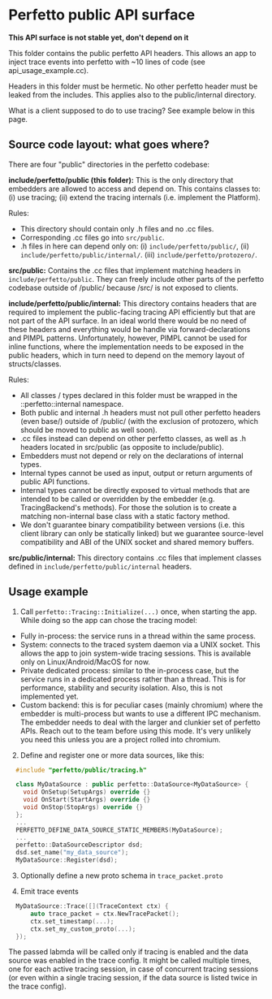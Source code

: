 # Perfetto public API surface

**This API surface is not stable yet, don't depend on it**

This folder contains the public perfetto API headers. This allows an app to
inject trace events into perfetto with ~10 lines of code (see
api_usage_example.cc).

Headers in this folder must be hermetic. No other perfetto header must be leaked
from the includes. This applies also to the public/internal directory.

What is a client supposed to do to use tracing? See example below in this page.


Source code layout: what goes where?
------------------------------------

There are four "public" directories in the perfetto codebase:

**include/perfetto/public (this folder):**
This is the only directory that embedders are allowed to access and depend on.
This contains classes to: (i) use tracing; (ii) extend the tracing internals
(i.e. implement the Platform).

Rules:
- This directory should contain only .h files and no .cc files.
- Corresponding .cc files go into `src/public`.
- .h files in here can depend only on:
  (i) `include/perfetto/public/`,
  (ii) `include/perfetto/public/internal/`.
  (iii) `include/perfetto/protozero/`.

**src/public:**
Contains the .cc files that implement matching headers in
`include/perfetto/public`. They can freely include other parts of the perfetto
codebase outside of /public/ because /src/ is not exposed to clients.

**include/perfetto/public/internal:**
This directory contains headers that are required to implement the public-facing
tracing API efficiently but that are not part of the API surface.
In an ideal world there would be no need of these headers and everything would
be handle via forward-declarations and PIMPL patterns. Unfortunately, however,
PIMPL cannot be used for inline functions, where the implementation needs to be
exposed in the public headers, which in turn need to depend on the memory layout
of structs/classes.

Rules:
- All classes / types declared in this folder must be wrapped in the
  ::perfetto::internal namespace.
- Both public and internal .h headers must not pull other perfetto headers
  (even base/) outside of /public/ (with the exclusion of protozero, which
  should be moved to public as well soon).
- .cc files instead can depend on other perfetto classes, as well as .h headers
  located in src/public (as opposite to include/public).
- Embedders must not depend or rely on the declarations of internal types.
- Internal types cannot be used as input, output or return arguments of public
  API functions.
- Internal types cannot be directly exposed to virtual methods that are
  intended to be called or overridden by the embedder (e.g. TracingBackend's
  methods). For those the solution is to create a matching non-internal base
  class with a static factory method.
- We don't guarantee binary compatibility between versions (i.e. this client
  library can only be statically linked) but we guarantee source-level
  compatibility and ABI of the UNIX socket and shared memory buffers.

**src/public/internal:**
This directory contains .cc files that implement classes defined in
`include/perfetto/public/internal` headers.


Usage example
-------------
1. Call `perfetto::Tracing::Initialize(...)` once, when starting the app.
  While doing so the app can chose the tracing model:
  - Fully in-process: the service runs in a thread within the same process.
  - System: connects to the traced system daemon via a UNIX socket. This allows
    the app to join system-wide tracing sessions. This is available only on
    Linux/Android/MacOS for now.
  - Private dedicated process: similar to the in-process case, but the service
    runs in a dedicated process rather than a thread. This is for performance,
    stability and security isolation. Also, this is not implemented yet.
  - Custom backend: this is for peculiar cases (mainly chromium) where the
    embedder is multi-process but wants to use a different IPC mechanism. The
    embedder needs to deal with the larger and clunkier set of perfetto APIs.
    Reach out to the team before using this mode. It's very unlikely you need
    this unless you are a project rolled into chromium.

2. Define and register one or more data sources, like this:
```cpp
  #include "perfetto/public/tracing.h"

  class MyDataSource : public perfetto::DataSource<MyDataSource> {
    void OnSetup(SetupArgs) override {}
    void OnStart(StartArgs) override {}
    void OnStop(StopArgs) override {}
  };
  ...
  PERFETTO_DEFINE_DATA_SOURCE_STATIC_MEMBERS(MyDataSource);
  ...
  perfetto::DataSourceDescriptor dsd;
  dsd.set_name("my_data_source");
  MyDataSource::Register(dsd);
```

3. Optionally define a new proto schema in `trace_packet.proto`

4. Emit trace events
```cpp
  MyDataSource::Trace([](TraceContext ctx) {
      auto trace_packet = ctx.NewTracePacket();
      ctx.set_timestamp(...);
      ctx.set_my_custom_proto(...);
  });
```

The passed labmda will be called only if tracing is enabled and the data source
was enabled in the trace config. It might be called multiple times, one for each
active tracing session, in case of concurrent tracing sessions (or even within a
single tracing session, if the data source is listed twice in the trace config).

